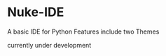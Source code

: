 # Nuke-IDE
A basic IDE for Python
Features include two Themes
<div style ="text-align:centre;">
<p>currently under development<p>
</div>
